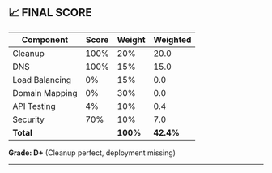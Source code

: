 ## 📈 FINAL SCORE

| Component | Score | Weight | Weighted |
|-----------|-------|--------|----------|
| Cleanup | 100% | 20% | 20.0 |
| DNS | 100% | 15% | 15.0 |
| Load Balancing | 0% | 15% | 0.0 |
| Domain Mapping | 0% | 30% | 0.0 |
| API Testing | 4% | 10% | 0.4 |
| Security | 70% | 10% | 7.0 |
| **Total** | | **100%** | **42.4%** |

**Grade: D+** (Cleanup perfect, deployment missing)

---
